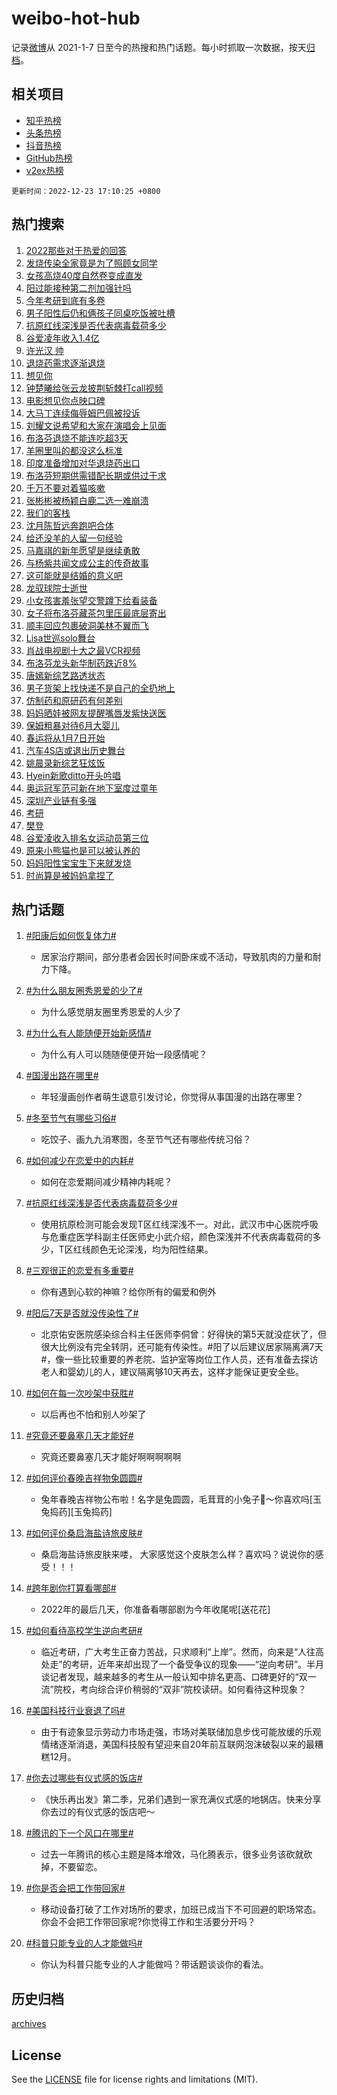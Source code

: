 # weibo-hot-hub

记录[微博](https://www.weibo.com)从 2021-1-7 日至今的热搜和热门话题。每小时抓取一次数据，按天[归档](archives)。

## 相关项目

- [知乎热榜](https://github.com/lonnyzhang423/zhihu-hot-hub)
- [头条热榜](https://github.com/lonnyzhang423/toutiao-hot-hub)
- [抖音热榜](https://github.com/lonnyzhang423/douyin-hot-hub)
- [GitHub热榜](https://github.com/lonnyzhang423/github-hot-hub)
- [v2ex热榜](https://github.com/lonnyzhang423/v2ex-hot-hub)


`更新时间：2022-12-23 17:10:25 +0800`

## 热门搜索

1. [2022那些对于热爱的回答](https://m.weibo.cn/search?containerid=100103type%3D1%26t%3D10%26q%3D%232022%E9%82%A3%E4%BA%9B%E5%AF%B9%E4%BA%8E%E7%83%AD%E7%88%B1%E7%9A%84%E5%9B%9E%E7%AD%94%23&stream_entry_id=51&isnewpage=1&extparam=seat%3D1%26dgr%3D0%26pos%3D0%26c_type%3D51%26filter_type%3Drealtimehot%26cate%3D10103%26display_time%3D1671786624%26pre_seqid%3D1671786624069039915183&luicode=10000011&lfid=106003type%253D25%2526t%253D3%2526disable_hot%253D1%2526filter_type%253Drealtimehot)
1. [发烧传染全家竟是为了照顾女同学](https://m.weibo.cn/search?containerid=100103type%3D1%26t%3D10%26q%3D%23%E5%8F%91%E7%83%A7%E4%BC%A0%E6%9F%93%E5%85%A8%E5%AE%B6%E7%AB%9F%E6%98%AF%E4%B8%BA%E4%BA%86%E7%85%A7%E9%A1%BE%E5%A5%B3%E5%90%8C%E5%AD%A6%23&stream_entry_id=31&isnewpage=1&extparam=seat%3D1%26dgr%3D0%26pos%3D0%26q%3D%2523%25E5%258F%2591%25E7%2583%25A7%25E4%25BC%25A0%25E6%259F%2593%25E5%2585%25A8%25E5%25AE%25B6%25E7%25AB%259F%25E6%2598%25AF%25E4%25B8%25BA%25E4%25BA%2586%25E7%2585%25A7%25E9%25A1%25BE%25E5%25A5%25B3%25E5%2590%258C%25E5%25AD%25A6%2523%26filter_type%3Drealtimehot%26cate%3D5001%26band_rank%3D1%26flag%3D2%26stream_entry_id%3D31%26c_type%3D31%26realpos%3D1%26lcate%3D5001%26display_time%3D1671786624%26pre_seqid%3D1671786624069039915183&luicode=10000011&lfid=106003type%253D25%2526t%253D3%2526disable_hot%253D1%2526filter_type%253Drealtimehot)
1. [女孩高烧40度自然卷变成直发](https://m.weibo.cn/search?containerid=100103type%3D1%26t%3D10%26q%3D%23%E5%A5%B3%E5%AD%A9%E9%AB%98%E7%83%A740%E5%BA%A6%E8%87%AA%E7%84%B6%E5%8D%B7%E5%8F%98%E6%88%90%E7%9B%B4%E5%8F%91%23&stream_entry_id=31&isnewpage=1&extparam=seat%3D1%26dgr%3D0%26pos%3D1%26q%3D%2523%25E5%25A5%25B3%25E5%25AD%25A9%25E9%25AB%2598%25E7%2583%25A740%25E5%25BA%25A6%25E8%2587%25AA%25E7%2584%25B6%25E5%258D%25B7%25E5%258F%2598%25E6%2588%2590%25E7%259B%25B4%25E5%258F%2591%2523%26filter_type%3Drealtimehot%26cate%3D5001%26band_rank%3D2%26flag%3D1%26stream_entry_id%3D31%26c_type%3D31%26realpos%3D2%26lcate%3D5001%26display_time%3D1671786624%26pre_seqid%3D1671786624069039915183&luicode=10000011&lfid=106003type%253D25%2526t%253D3%2526disable_hot%253D1%2526filter_type%253Drealtimehot)
1. [阳过能接种第二剂加强针吗](https://m.weibo.cn/search?containerid=100103type%3D1%26t%3D10%26q%3D%23%E9%98%B3%E8%BF%87%E8%83%BD%E6%8E%A5%E7%A7%8D%E7%AC%AC%E4%BA%8C%E5%89%82%E5%8A%A0%E5%BC%BA%E9%92%88%E5%90%97%23&stream_entry_id=31&isnewpage=1&extparam=seat%3D1%26dgr%3D0%26pos%3D2%26q%3D%2523%25E9%2598%25B3%25E8%25BF%2587%25E8%2583%25BD%25E6%258E%25A5%25E7%25A7%258D%25E7%25AC%25AC%25E4%25BA%258C%25E5%2589%2582%25E5%258A%25A0%25E5%25BC%25BA%25E9%2592%2588%25E5%2590%2597%2523%26filter_type%3Drealtimehot%26cate%3D5001%26band_rank%3D3%26flag%3D0%26stream_entry_id%3D31%26c_type%3D31%26realpos%3D3%26lcate%3D5001%26display_time%3D1671786624%26pre_seqid%3D1671786624069039915183&luicode=10000011&lfid=106003type%253D25%2526t%253D3%2526disable_hot%253D1%2526filter_type%253Drealtimehot)
1. [今年考研到底有多卷](https://m.weibo.cn/search?containerid=100103type%3D1%26t%3D10%26q%3D%23%E4%BB%8A%E5%B9%B4%E8%80%83%E7%A0%94%E5%88%B0%E5%BA%95%E6%9C%89%E5%A4%9A%E5%8D%B7%23&stream_entry_id=31&isnewpage=1&extparam=seat%3D1%26dgr%3D0%26pos%3D3%26q%3D%2523%25E4%25BB%258A%25E5%25B9%25B4%25E8%2580%2583%25E7%25A0%2594%25E5%2588%25B0%25E5%25BA%2595%25E6%259C%2589%25E5%25A4%259A%25E5%258D%25B7%2523%26filter_type%3Drealtimehot%26cate%3D5001%26band_rank%3D4%26flag%3D1%26stream_entry_id%3D31%26c_type%3D31%26realpos%3D4%26lcate%3D5001%26display_time%3D1671786624%26pre_seqid%3D1671786624069039915183&luicode=10000011&lfid=106003type%253D25%2526t%253D3%2526disable_hot%253D1%2526filter_type%253Drealtimehot)
1. [男子阳性后仍和俩孩子同桌吃饭被吐槽](https://m.weibo.cn/search?containerid=100103type%3D1%26t%3D10%26q%3D%23%E7%94%B7%E5%AD%90%E9%98%B3%E6%80%A7%E5%90%8E%E4%BB%8D%E5%92%8C%E4%BF%A9%E5%AD%A9%E5%AD%90%E5%90%8C%E6%A1%8C%E5%90%83%E9%A5%AD%E8%A2%AB%E5%90%90%E6%A7%BD%23&stream_entry_id=31&isnewpage=1&extparam=seat%3D1%26dgr%3D0%26pos%3D4%26q%3D%2523%25E7%2594%25B7%25E5%25AD%2590%25E9%2598%25B3%25E6%2580%25A7%25E5%2590%258E%25E4%25BB%258D%25E5%2592%258C%25E4%25BF%25A9%25E5%25AD%25A9%25E5%25AD%2590%25E5%2590%258C%25E6%25A1%258C%25E5%2590%2583%25E9%25A5%25AD%25E8%25A2%25AB%25E5%2590%2590%25E6%25A7%25BD%2523%26filter_type%3Drealtimehot%26cate%3D5001%26band_rank%3D5%26flag%3D2%26stream_entry_id%3D31%26c_type%3D31%26realpos%3D5%26lcate%3D5001%26display_time%3D1671786624%26pre_seqid%3D1671786624069039915183&luicode=10000011&lfid=106003type%253D25%2526t%253D3%2526disable_hot%253D1%2526filter_type%253Drealtimehot)
1. [抗原红线深浅是否代表病毒载荷多少](https://m.weibo.cn/search?containerid=100103type%3D1%26t%3D10%26q%3D%23%E6%8A%97%E5%8E%9F%E7%BA%A2%E7%BA%BF%E6%B7%B1%E6%B5%85%E6%98%AF%E5%90%A6%E4%BB%A3%E8%A1%A8%E7%97%85%E6%AF%92%E8%BD%BD%E8%8D%B7%E5%A4%9A%E5%B0%91%23&stream_entry_id=31&isnewpage=1&extparam=seat%3D1%26dgr%3D0%26pos%3D5%26q%3D%2523%25E6%258A%2597%25E5%258E%259F%25E7%25BA%25A2%25E7%25BA%25BF%25E6%25B7%25B1%25E6%25B5%2585%25E6%2598%25AF%25E5%2590%25A6%25E4%25BB%25A3%25E8%25A1%25A8%25E7%2597%2585%25E6%25AF%2592%25E8%25BD%25BD%25E8%258D%25B7%25E5%25A4%259A%25E5%25B0%2591%2523%26filter_type%3Drealtimehot%26cate%3D5001%26band_rank%3D6%26flag%3D0%26stream_entry_id%3D31%26c_type%3D31%26realpos%3D6%26lcate%3D5001%26display_time%3D1671786624%26pre_seqid%3D1671786624069039915183&luicode=10000011&lfid=106003type%253D25%2526t%253D3%2526disable_hot%253D1%2526filter_type%253Drealtimehot)
1. [谷爱凌年收入1.4亿](https://m.weibo.cn/search?containerid=100103type%3D1%26t%3D10%26q%3D%23%E8%B0%B7%E7%88%B1%E5%87%8C%E5%B9%B4%E6%94%B6%E5%85%A51.4%E4%BA%BF%23&stream_entry_id=31&isnewpage=1&extparam=seat%3D1%26dgr%3D0%26pos%3D6%26q%3D%2523%25E8%25B0%25B7%25E7%2588%25B1%25E5%2587%258C%25E5%25B9%25B4%25E6%2594%25B6%25E5%2585%25A51.4%25E4%25BA%25BF%2523%26filter_type%3Drealtimehot%26cate%3D5001%26band_rank%3D7%26flag%3D0%26stream_entry_id%3D31%26c_type%3D31%26realpos%3D7%26lcate%3D5001%26display_time%3D1671786624%26pre_seqid%3D1671786624069039915183&luicode=10000011&lfid=106003type%253D25%2526t%253D3%2526disable_hot%253D1%2526filter_type%253Drealtimehot)
1. [许光汉 帅](https://m.weibo.cn/search?containerid=100103type%3D1%26t%3D10%26q%3D%E8%AE%B8%E5%85%89%E6%B1%89+%E5%B8%85&stream_entry_id=31&isnewpage=1&extparam=seat%3D1%26dgr%3D0%26pos%3D7%26q%3D%25E8%25AE%25B8%25E5%2585%2589%25E6%25B1%2589%2520%25E5%25B8%2585%26filter_type%3Drealtimehot%26cate%3D5001%26band_rank%3D8%26flag%3D1%26stream_entry_id%3D31%26c_type%3D31%26realpos%3D8%26lcate%3D5001%26display_time%3D1671786624%26pre_seqid%3D1671786624069039915183&luicode=10000011&lfid=106003type%253D25%2526t%253D3%2526disable_hot%253D1%2526filter_type%253Drealtimehot)
1. [退烧药需求逐渐退烧](https://m.weibo.cn/search?containerid=100103type%3D1%26t%3D10%26q%3D%23%E9%80%80%E7%83%A7%E8%8D%AF%E9%9C%80%E6%B1%82%E9%80%90%E6%B8%90%E9%80%80%E7%83%A7%23&stream_entry_id=31&isnewpage=1&extparam=seat%3D1%26dgr%3D0%26pos%3D8%26q%3D%2523%25E9%2580%2580%25E7%2583%25A7%25E8%258D%25AF%25E9%259C%2580%25E6%25B1%2582%25E9%2580%2590%25E6%25B8%2590%25E9%2580%2580%25E7%2583%25A7%2523%26filter_type%3Drealtimehot%26cate%3D5001%26band_rank%3D9%26flag%3D1%26stream_entry_id%3D31%26c_type%3D31%26realpos%3D9%26lcate%3D5001%26display_time%3D1671786624%26pre_seqid%3D1671786624069039915183&luicode=10000011&lfid=106003type%253D25%2526t%253D3%2526disable_hot%253D1%2526filter_type%253Drealtimehot)
1. [想见你](https://m.weibo.cn/search?containerid=100103type%3D1%26t%3D10%26q%3D%E6%83%B3%E8%A7%81%E4%BD%A0&stream_entry_id=31&isnewpage=1&extparam=seat%3D1%26dgr%3D0%26pos%3D9%26q%3D%25E6%2583%25B3%25E8%25A7%2581%25E4%25BD%25A0%26filter_type%3Drealtimehot%26cate%3D5001%26band_rank%3D10%26flag%3D0%26stream_entry_id%3D31%26c_type%3D31%26realpos%3D10%26lcate%3D5001%26display_time%3D1671786624%26pre_seqid%3D1671786624069039915183&luicode=10000011&lfid=106003type%253D25%2526t%253D3%2526disable_hot%253D1%2526filter_type%253Drealtimehot)
1. [钟楚曦给张云龙披荆斩棘打call视频](https://m.weibo.cn/search?containerid=100103type%3D1%26t%3D10%26q%3D%23%E9%92%9F%E6%A5%9A%E6%9B%A6%E7%BB%99%E5%BC%A0%E4%BA%91%E9%BE%99%E6%8A%AB%E8%8D%86%E6%96%A9%E6%A3%98%E6%89%93call%E8%A7%86%E9%A2%91%23&stream_entry_id=31&isnewpage=1&extparam=seat%3D1%26dgr%3D0%26pos%3D10%26q%3D%2523%25E9%2592%259F%25E6%25A5%259A%25E6%259B%25A6%25E7%25BB%2599%25E5%25BC%25A0%25E4%25BA%2591%25E9%25BE%2599%25E6%258A%25AB%25E8%258D%2586%25E6%2596%25A9%25E6%25A3%2598%25E6%2589%2593call%25E8%25A7%2586%25E9%25A2%2591%2523%26filter_type%3Drealtimehot%26cate%3D5001%26band_rank%3D11%26flag%3D0%26stream_entry_id%3D31%26c_type%3D31%26realpos%3D11%26lcate%3D5001%26display_time%3D1671786624%26pre_seqid%3D1671786624069039915183&luicode=10000011&lfid=106003type%253D25%2526t%253D3%2526disable_hot%253D1%2526filter_type%253Drealtimehot)
1. [电影想见你点映口碑](https://m.weibo.cn/search?containerid=100103type%3D1%26t%3D10%26q%3D%23%E7%94%B5%E5%BD%B1%E6%83%B3%E8%A7%81%E4%BD%A0%E7%82%B9%E6%98%A0%E5%8F%A3%E7%A2%91%23&stream_entry_id=31&isnewpage=1&extparam=seat%3D1%26dgr%3D0%26pos%3D11%26q%3D%2523%25E7%2594%25B5%25E5%25BD%25B1%25E6%2583%25B3%25E8%25A7%2581%25E4%25BD%25A0%25E7%2582%25B9%25E6%2598%25A0%25E5%258F%25A3%25E7%25A2%2591%2523%26filter_type%3Drealtimehot%26cate%3D5001%26band_rank%3D12%26flag%3D1%26stream_entry_id%3D31%26c_type%3D31%26realpos%3D12%26lcate%3D5001%26display_time%3D1671786624%26pre_seqid%3D1671786624069039915183&luicode=10000011&lfid=106003type%253D25%2526t%253D3%2526disable_hot%253D1%2526filter_type%253Drealtimehot)
1. [大马丁连续侮辱姆巴佩被投诉](https://m.weibo.cn/search?containerid=100103type%3D1%26t%3D10%26q%3D%23%E5%A4%A7%E9%A9%AC%E4%B8%81%E8%BF%9E%E7%BB%AD%E4%BE%AE%E8%BE%B1%E5%A7%86%E5%B7%B4%E4%BD%A9%E8%A2%AB%E6%8A%95%E8%AF%89%23&stream_entry_id=31&isnewpage=1&extparam=seat%3D1%26dgr%3D0%26pos%3D12%26q%3D%2523%25E5%25A4%25A7%25E9%25A9%25AC%25E4%25B8%2581%25E8%25BF%259E%25E7%25BB%25AD%25E4%25BE%25AE%25E8%25BE%25B1%25E5%25A7%2586%25E5%25B7%25B4%25E4%25BD%25A9%25E8%25A2%25AB%25E6%258A%2595%25E8%25AF%2589%2523%26filter_type%3Drealtimehot%26cate%3D5001%26band_rank%3D13%26flag%3D0%26stream_entry_id%3D31%26c_type%3D31%26realpos%3D13%26lcate%3D5001%26display_time%3D1671786624%26pre_seqid%3D1671786624069039915183&luicode=10000011&lfid=106003type%253D25%2526t%253D3%2526disable_hot%253D1%2526filter_type%253Drealtimehot)
1. [刘耀文说希望和大家在演唱会上见面](https://m.weibo.cn/search?containerid=100103type%3D1%26t%3D10%26q%3D%23%E5%88%98%E8%80%80%E6%96%87%E8%AF%B4%E5%B8%8C%E6%9C%9B%E5%92%8C%E5%A4%A7%E5%AE%B6%E5%9C%A8%E6%BC%94%E5%94%B1%E4%BC%9A%E4%B8%8A%E8%A7%81%E9%9D%A2%23&stream_entry_id=31&isnewpage=1&extparam=seat%3D1%26dgr%3D0%26pos%3D13%26q%3D%2523%25E5%2588%2598%25E8%2580%2580%25E6%2596%2587%25E8%25AF%25B4%25E5%25B8%258C%25E6%259C%259B%25E5%2592%258C%25E5%25A4%25A7%25E5%25AE%25B6%25E5%259C%25A8%25E6%25BC%2594%25E5%2594%25B1%25E4%25BC%259A%25E4%25B8%258A%25E8%25A7%2581%25E9%259D%25A2%2523%26filter_type%3Drealtimehot%26cate%3D5001%26band_rank%3D14%26flag%3D1%26stream_entry_id%3D31%26c_type%3D31%26realpos%3D14%26lcate%3D5001%26display_time%3D1671786624%26pre_seqid%3D1671786624069039915183&luicode=10000011&lfid=106003type%253D25%2526t%253D3%2526disable_hot%253D1%2526filter_type%253Drealtimehot)
1. [布洛芬退烧不能连吃超3天](https://m.weibo.cn/search?containerid=100103type%3D1%26t%3D10%26q%3D%23%E5%B8%83%E6%B4%9B%E8%8A%AC%E9%80%80%E7%83%A7%E4%B8%8D%E8%83%BD%E8%BF%9E%E5%90%83%E8%B6%853%E5%A4%A9%23&stream_entry_id=31&isnewpage=1&extparam=seat%3D1%26dgr%3D0%26pos%3D14%26q%3D%2523%25E5%25B8%2583%25E6%25B4%259B%25E8%258A%25AC%25E9%2580%2580%25E7%2583%25A7%25E4%25B8%258D%25E8%2583%25BD%25E8%25BF%259E%25E5%2590%2583%25E8%25B6%25853%25E5%25A4%25A9%2523%26filter_type%3Drealtimehot%26cate%3D5001%26band_rank%3D15%26flag%3D0%26stream_entry_id%3D31%26c_type%3D31%26realpos%3D15%26lcate%3D5001%26display_time%3D1671786624%26pre_seqid%3D1671786624069039915183&luicode=10000011&lfid=106003type%253D25%2526t%253D3%2526disable_hot%253D1%2526filter_type%253Drealtimehot)
1. [羊圈里叫的都没这么标准](https://m.weibo.cn/search?containerid=100103type%3D1%26t%3D10%26q%3D%23%E7%BE%8A%E5%9C%88%E9%87%8C%E5%8F%AB%E7%9A%84%E9%83%BD%E6%B2%A1%E8%BF%99%E4%B9%88%E6%A0%87%E5%87%86%23&stream_entry_id=31&isnewpage=1&extparam=seat%3D1%26dgr%3D0%26pos%3D15%26q%3D%2523%25E7%25BE%258A%25E5%259C%2588%25E9%2587%258C%25E5%258F%25AB%25E7%259A%2584%25E9%2583%25BD%25E6%25B2%25A1%25E8%25BF%2599%25E4%25B9%2588%25E6%25A0%2587%25E5%2587%2586%2523%26filter_type%3Drealtimehot%26cate%3D5001%26band_rank%3D16%26flag%3D1%26stream_entry_id%3D31%26c_type%3D31%26realpos%3D16%26lcate%3D5001%26display_time%3D1671786624%26pre_seqid%3D1671786624069039915183&luicode=10000011&lfid=106003type%253D25%2526t%253D3%2526disable_hot%253D1%2526filter_type%253Drealtimehot)
1. [印度准备增加对华退烧药出口](https://m.weibo.cn/search?containerid=100103type%3D1%26t%3D10%26q%3D%23%E5%8D%B0%E5%BA%A6%E5%87%86%E5%A4%87%E5%A2%9E%E5%8A%A0%E5%AF%B9%E5%8D%8E%E9%80%80%E7%83%A7%E8%8D%AF%E5%87%BA%E5%8F%A3%23&stream_entry_id=31&isnewpage=1&extparam=seat%3D1%26dgr%3D0%26pos%3D16%26q%3D%2523%25E5%258D%25B0%25E5%25BA%25A6%25E5%2587%2586%25E5%25A4%2587%25E5%25A2%259E%25E5%258A%25A0%25E5%25AF%25B9%25E5%258D%258E%25E9%2580%2580%25E7%2583%25A7%25E8%258D%25AF%25E5%2587%25BA%25E5%258F%25A3%2523%26filter_type%3Drealtimehot%26cate%3D5001%26band_rank%3D17%26flag%3D0%26stream_entry_id%3D31%26c_type%3D31%26realpos%3D17%26lcate%3D5001%26display_time%3D1671786624%26pre_seqid%3D1671786624069039915183&luicode=10000011&lfid=106003type%253D25%2526t%253D3%2526disable_hot%253D1%2526filter_type%253Drealtimehot)
1. [布洛芬短期供需错配长期或供过于求](https://m.weibo.cn/search?containerid=100103type%3D1%26t%3D10%26q%3D%23%E5%B8%83%E6%B4%9B%E8%8A%AC%E7%9F%AD%E6%9C%9F%E4%BE%9B%E9%9C%80%E9%94%99%E9%85%8D%E9%95%BF%E6%9C%9F%E6%88%96%E4%BE%9B%E8%BF%87%E4%BA%8E%E6%B1%82%23&stream_entry_id=31&isnewpage=1&extparam=seat%3D1%26dgr%3D0%26pos%3D17%26q%3D%2523%25E5%25B8%2583%25E6%25B4%259B%25E8%258A%25AC%25E7%259F%25AD%25E6%259C%259F%25E4%25BE%259B%25E9%259C%2580%25E9%2594%2599%25E9%2585%258D%25E9%2595%25BF%25E6%259C%259F%25E6%2588%2596%25E4%25BE%259B%25E8%25BF%2587%25E4%25BA%258E%25E6%25B1%2582%2523%26filter_type%3Drealtimehot%26cate%3D5001%26band_rank%3D18%26flag%3D0%26stream_entry_id%3D31%26c_type%3D31%26realpos%3D18%26lcate%3D5001%26display_time%3D1671786624%26pre_seqid%3D1671786624069039915183&luicode=10000011&lfid=106003type%253D25%2526t%253D3%2526disable_hot%253D1%2526filter_type%253Drealtimehot)
1. [千万不要对着猫咳嗽](https://m.weibo.cn/search?containerid=100103type%3D1%26t%3D10%26q%3D%23%E5%8D%83%E4%B8%87%E4%B8%8D%E8%A6%81%E5%AF%B9%E7%9D%80%E7%8C%AB%E5%92%B3%E5%97%BD%23&stream_entry_id=31&isnewpage=1&extparam=seat%3D1%26dgr%3D0%26pos%3D18%26q%3D%2523%25E5%258D%2583%25E4%25B8%2587%25E4%25B8%258D%25E8%25A6%2581%25E5%25AF%25B9%25E7%259D%2580%25E7%258C%25AB%25E5%2592%25B3%25E5%2597%25BD%2523%26filter_type%3Drealtimehot%26cate%3D5001%26band_rank%3D19%26flag%3D1%26stream_entry_id%3D31%26c_type%3D31%26realpos%3D19%26lcate%3D5001%26display_time%3D1671786624%26pre_seqid%3D1671786624069039915183&luicode=10000011&lfid=106003type%253D25%2526t%253D3%2526disable_hot%253D1%2526filter_type%253Drealtimehot)
1. [张彬彬被杨颖白鹿二选一难崩溃](https://m.weibo.cn/search?containerid=100103type%3D1%26t%3D10%26q%3D%23%E5%BC%A0%E5%BD%AC%E5%BD%AC%E8%A2%AB%E6%9D%A8%E9%A2%96%E7%99%BD%E9%B9%BF%E4%BA%8C%E9%80%89%E4%B8%80%E9%9A%BE%E5%B4%A9%E6%BA%83%23&stream_entry_id=31&isnewpage=1&extparam=seat%3D1%26dgr%3D0%26pos%3D19%26q%3D%2523%25E5%25BC%25A0%25E5%25BD%25AC%25E5%25BD%25AC%25E8%25A2%25AB%25E6%259D%25A8%25E9%25A2%2596%25E7%2599%25BD%25E9%25B9%25BF%25E4%25BA%258C%25E9%2580%2589%25E4%25B8%2580%25E9%259A%25BE%25E5%25B4%25A9%25E6%25BA%2583%2523%26filter_type%3Drealtimehot%26cate%3D5001%26band_rank%3D20%26flag%3D1%26stream_entry_id%3D31%26c_type%3D31%26realpos%3D20%26lcate%3D5001%26display_time%3D1671786624%26pre_seqid%3D1671786624069039915183&luicode=10000011&lfid=106003type%253D25%2526t%253D3%2526disable_hot%253D1%2526filter_type%253Drealtimehot)
1. [我们的客栈](https://m.weibo.cn/search?containerid=100103type%3D1%26t%3D10%26q%3D%23%E6%88%91%E4%BB%AC%E7%9A%84%E5%AE%A2%E6%A0%88%23&stream_entry_id=31&isnewpage=1&extparam=seat%3D1%26dgr%3D0%26pos%3D20%26q%3D%2523%25E6%2588%2591%25E4%25BB%25AC%25E7%259A%2584%25E5%25AE%25A2%25E6%25A0%2588%2523%26filter_type%3Drealtimehot%26cate%3D5001%26band_rank%3D21%26flag%3D0%26stream_entry_id%3D31%26c_type%3D31%26realpos%3D21%26lcate%3D5001%26display_time%3D1671786624%26pre_seqid%3D1671786624069039915183&luicode=10000011&lfid=106003type%253D25%2526t%253D3%2526disable_hot%253D1%2526filter_type%253Drealtimehot)
1. [沈月陈哲远奔跑吧合体](https://m.weibo.cn/search?containerid=100103type%3D1%26t%3D10%26q%3D%23%E6%B2%88%E6%9C%88%E9%99%88%E5%93%B2%E8%BF%9C%E5%A5%94%E8%B7%91%E5%90%A7%E5%90%88%E4%BD%93%23&stream_entry_id=31&isnewpage=1&extparam=seat%3D1%26dgr%3D0%26pos%3D21%26q%3D%2523%25E6%25B2%2588%25E6%259C%2588%25E9%2599%2588%25E5%2593%25B2%25E8%25BF%259C%25E5%25A5%2594%25E8%25B7%2591%25E5%2590%25A7%25E5%2590%2588%25E4%25BD%2593%2523%26filter_type%3Drealtimehot%26cate%3D5001%26band_rank%3D22%26flag%3D0%26stream_entry_id%3D31%26c_type%3D31%26realpos%3D22%26lcate%3D5001%26display_time%3D1671786624%26pre_seqid%3D1671786624069039915183&luicode=10000011&lfid=106003type%253D25%2526t%253D3%2526disable_hot%253D1%2526filter_type%253Drealtimehot)
1. [给还没羊的人留一句经验](https://m.weibo.cn/search?containerid=100103type%3D1%26t%3D10%26q%3D%23%E7%BB%99%E8%BF%98%E6%B2%A1%E7%BE%8A%E7%9A%84%E4%BA%BA%E7%95%99%E4%B8%80%E5%8F%A5%E7%BB%8F%E9%AA%8C%23&stream_entry_id=31&isnewpage=1&extparam=seat%3D1%26dgr%3D0%26pos%3D22%26q%3D%2523%25E7%25BB%2599%25E8%25BF%2598%25E6%25B2%25A1%25E7%25BE%258A%25E7%259A%2584%25E4%25BA%25BA%25E7%2595%2599%25E4%25B8%2580%25E5%258F%25A5%25E7%25BB%258F%25E9%25AA%258C%2523%26filter_type%3Drealtimehot%26cate%3D5001%26band_rank%3D23%26flag%3D2%26stream_entry_id%3D31%26c_type%3D31%26realpos%3D23%26lcate%3D5001%26display_time%3D1671786624%26pre_seqid%3D1671786624069039915183&luicode=10000011&lfid=106003type%253D25%2526t%253D3%2526disable_hot%253D1%2526filter_type%253Drealtimehot)
1. [马嘉祺的新年愿望是继续勇敢](https://m.weibo.cn/search?containerid=100103type%3D1%26t%3D10%26q%3D%23%E9%A9%AC%E5%98%89%E7%A5%BA%E7%9A%84%E6%96%B0%E5%B9%B4%E6%84%BF%E6%9C%9B%E6%98%AF%E7%BB%A7%E7%BB%AD%E5%8B%87%E6%95%A2%23&stream_entry_id=31&isnewpage=1&extparam=seat%3D1%26dgr%3D0%26pos%3D23%26q%3D%2523%25E9%25A9%25AC%25E5%2598%2589%25E7%25A5%25BA%25E7%259A%2584%25E6%2596%25B0%25E5%25B9%25B4%25E6%2584%25BF%25E6%259C%259B%25E6%2598%25AF%25E7%25BB%25A7%25E7%25BB%25AD%25E5%258B%2587%25E6%2595%25A2%2523%26filter_type%3Drealtimehot%26cate%3D5001%26band_rank%3D24%26flag%3D1%26stream_entry_id%3D31%26c_type%3D31%26realpos%3D24%26lcate%3D5001%26display_time%3D1671786624%26pre_seqid%3D1671786624069039915183&luicode=10000011&lfid=106003type%253D25%2526t%253D3%2526disable_hot%253D1%2526filter_type%253Drealtimehot)
1. [与杨紫共闻文成公主的传奇故事](https://m.weibo.cn/search?containerid=100103type%3D1%26t%3D10%26q%3D%23%E4%B8%8E%E6%9D%A8%E7%B4%AB%E5%85%B1%E9%97%BB%E6%96%87%E6%88%90%E5%85%AC%E4%B8%BB%E7%9A%84%E4%BC%A0%E5%A5%87%E6%95%85%E4%BA%8B%23&stream_entry_id=31&isnewpage=1&extparam=seat%3D1%26dgr%3D0%26pos%3D24%26q%3D%2523%25E4%25B8%258E%25E6%259D%25A8%25E7%25B4%25AB%25E5%2585%25B1%25E9%2597%25BB%25E6%2596%2587%25E6%2588%2590%25E5%2585%25AC%25E4%25B8%25BB%25E7%259A%2584%25E4%25BC%25A0%25E5%25A5%2587%25E6%2595%2585%25E4%25BA%258B%2523%26filter_type%3Drealtimehot%26cate%3D5001%26band_rank%3D25%26flag%3D0%26stream_entry_id%3D31%26c_type%3D31%26realpos%3D25%26lcate%3D5001%26display_time%3D1671786624%26pre_seqid%3D1671786624069039915183&luicode=10000011&lfid=106003type%253D25%2526t%253D3%2526disable_hot%253D1%2526filter_type%253Drealtimehot)
1. [这可能就是结婚的意义吧](https://m.weibo.cn/search?containerid=100103type%3D1%26t%3D10%26q%3D%23%E8%BF%99%E5%8F%AF%E8%83%BD%E5%B0%B1%E6%98%AF%E7%BB%93%E5%A9%9A%E7%9A%84%E6%84%8F%E4%B9%89%E5%90%A7%23&stream_entry_id=31&isnewpage=1&extparam=seat%3D1%26dgr%3D0%26pos%3D25%26q%3D%2523%25E8%25BF%2599%25E5%258F%25AF%25E8%2583%25BD%25E5%25B0%25B1%25E6%2598%25AF%25E7%25BB%2593%25E5%25A9%259A%25E7%259A%2584%25E6%2584%258F%25E4%25B9%2589%25E5%2590%25A7%2523%26filter_type%3Drealtimehot%26cate%3D5001%26band_rank%3D26%26flag%3D0%26stream_entry_id%3D31%26c_type%3D31%26realpos%3D26%26lcate%3D5001%26display_time%3D1671786624%26pre_seqid%3D1671786624069039915183&luicode=10000011&lfid=106003type%253D25%2526t%253D3%2526disable_hot%253D1%2526filter_type%253Drealtimehot)
1. [龙驭球院士逝世](https://m.weibo.cn/search?containerid=100103type%3D1%26t%3D10%26q%3D%23%E9%BE%99%E9%A9%AD%E7%90%83%E9%99%A2%E5%A3%AB%E9%80%9D%E4%B8%96%23&stream_entry_id=31&isnewpage=1&extparam=seat%3D1%26dgr%3D0%26pos%3D26%26q%3D%2523%25E9%25BE%2599%25E9%25A9%25AD%25E7%2590%2583%25E9%2599%25A2%25E5%25A3%25AB%25E9%2580%259D%25E4%25B8%2596%2523%26filter_type%3Drealtimehot%26cate%3D5001%26band_rank%3D27%26flag%3D0%26stream_entry_id%3D31%26c_type%3D31%26realpos%3D27%26lcate%3D5001%26display_time%3D1671786624%26pre_seqid%3D1671786624069039915183&luicode=10000011&lfid=106003type%253D25%2526t%253D3%2526disable_hot%253D1%2526filter_type%253Drealtimehot)
1. [小女孩害羞张望交警蹲下给看装备](https://m.weibo.cn/search?containerid=100103type%3D1%26t%3D10%26q%3D%23%E5%B0%8F%E5%A5%B3%E5%AD%A9%E5%AE%B3%E7%BE%9E%E5%BC%A0%E6%9C%9B%E4%BA%A4%E8%AD%A6%E8%B9%B2%E4%B8%8B%E7%BB%99%E7%9C%8B%E8%A3%85%E5%A4%87%23&stream_entry_id=31&isnewpage=1&extparam=seat%3D1%26dgr%3D0%26pos%3D27%26q%3D%2523%25E5%25B0%258F%25E5%25A5%25B3%25E5%25AD%25A9%25E5%25AE%25B3%25E7%25BE%259E%25E5%25BC%25A0%25E6%259C%259B%25E4%25BA%25A4%25E8%25AD%25A6%25E8%25B9%25B2%25E4%25B8%258B%25E7%25BB%2599%25E7%259C%258B%25E8%25A3%2585%25E5%25A4%2587%2523%26filter_type%3Drealtimehot%26cate%3D5001%26band_rank%3D28%26flag%3D1%26stream_entry_id%3D31%26c_type%3D31%26realpos%3D28%26lcate%3D5001%26display_time%3D1671786624%26pre_seqid%3D1671786624069039915183&luicode=10000011&lfid=106003type%253D25%2526t%253D3%2526disable_hot%253D1%2526filter_type%253Drealtimehot)
1. [女子将布洛芬藏茶包里压最底层寄出](https://m.weibo.cn/search?containerid=100103type%3D1%26t%3D10%26q%3D%23%E5%A5%B3%E5%AD%90%E5%B0%86%E5%B8%83%E6%B4%9B%E8%8A%AC%E8%97%8F%E8%8C%B6%E5%8C%85%E9%87%8C%E5%8E%8B%E6%9C%80%E5%BA%95%E5%B1%82%E5%AF%84%E5%87%BA%23&stream_entry_id=31&isnewpage=1&extparam=seat%3D1%26dgr%3D0%26pos%3D28%26q%3D%2523%25E5%25A5%25B3%25E5%25AD%2590%25E5%25B0%2586%25E5%25B8%2583%25E6%25B4%259B%25E8%258A%25AC%25E8%2597%258F%25E8%258C%25B6%25E5%258C%2585%25E9%2587%258C%25E5%258E%258B%25E6%259C%2580%25E5%25BA%2595%25E5%25B1%2582%25E5%25AF%2584%25E5%2587%25BA%2523%26filter_type%3Drealtimehot%26cate%3D5001%26band_rank%3D29%26flag%3D0%26stream_entry_id%3D31%26c_type%3D31%26realpos%3D29%26lcate%3D5001%26display_time%3D1671786624%26pre_seqid%3D1671786624069039915183&luicode=10000011&lfid=106003type%253D25%2526t%253D3%2526disable_hot%253D1%2526filter_type%253Drealtimehot)
1. [顺丰回应包裹破洞美林不翼而飞](https://m.weibo.cn/search?containerid=100103type%3D1%26t%3D10%26q%3D%23%E9%A1%BA%E4%B8%B0%E5%9B%9E%E5%BA%94%E5%8C%85%E8%A3%B9%E7%A0%B4%E6%B4%9E%E7%BE%8E%E6%9E%97%E4%B8%8D%E7%BF%BC%E8%80%8C%E9%A3%9E%23&stream_entry_id=31&isnewpage=1&extparam=seat%3D1%26dgr%3D0%26pos%3D29%26q%3D%2523%25E9%25A1%25BA%25E4%25B8%25B0%25E5%259B%259E%25E5%25BA%2594%25E5%258C%2585%25E8%25A3%25B9%25E7%25A0%25B4%25E6%25B4%259E%25E7%25BE%258E%25E6%259E%2597%25E4%25B8%258D%25E7%25BF%25BC%25E8%2580%258C%25E9%25A3%259E%2523%26filter_type%3Drealtimehot%26cate%3D5001%26band_rank%3D30%26flag%3D1%26stream_entry_id%3D31%26c_type%3D31%26realpos%3D30%26lcate%3D5001%26display_time%3D1671786624%26pre_seqid%3D1671786624069039915183&luicode=10000011&lfid=106003type%253D25%2526t%253D3%2526disable_hot%253D1%2526filter_type%253Drealtimehot)
1. [Lisa世巡solo舞台](https://m.weibo.cn/search?containerid=100103type%3D1%26t%3D10%26q%3D%23Lisa%E4%B8%96%E5%B7%A1solo%E8%88%9E%E5%8F%B0%23&stream_entry_id=31&isnewpage=1&extparam=seat%3D1%26dgr%3D0%26pos%3D30%26q%3D%2523Lisa%25E4%25B8%2596%25E5%25B7%25A1solo%25E8%2588%259E%25E5%258F%25B0%2523%26filter_type%3Drealtimehot%26cate%3D5001%26band_rank%3D31%26flag%3D0%26stream_entry_id%3D31%26c_type%3D31%26realpos%3D31%26lcate%3D5001%26display_time%3D1671786624%26pre_seqid%3D1671786624069039915183&luicode=10000011&lfid=106003type%253D25%2526t%253D3%2526disable_hot%253D1%2526filter_type%253Drealtimehot)
1. [肖战电视剧十大之最VCR视频](https://m.weibo.cn/search?containerid=100103type%3D1%26t%3D10%26q%3D%23%E8%82%96%E6%88%98%E7%94%B5%E8%A7%86%E5%89%A7%E5%8D%81%E5%A4%A7%E4%B9%8B%E6%9C%80VCR%E8%A7%86%E9%A2%91%23&stream_entry_id=31&isnewpage=1&extparam=seat%3D1%26dgr%3D0%26pos%3D31%26q%3D%2523%25E8%2582%2596%25E6%2588%2598%25E7%2594%25B5%25E8%25A7%2586%25E5%2589%25A7%25E5%258D%2581%25E5%25A4%25A7%25E4%25B9%258B%25E6%259C%2580VCR%25E8%25A7%2586%25E9%25A2%2591%2523%26filter_type%3Drealtimehot%26cate%3D5001%26band_rank%3D32%26flag%3D0%26stream_entry_id%3D31%26c_type%3D31%26realpos%3D32%26lcate%3D5001%26display_time%3D1671786624%26pre_seqid%3D1671786624069039915183&luicode=10000011&lfid=106003type%253D25%2526t%253D3%2526disable_hot%253D1%2526filter_type%253Drealtimehot)
1. [布洛芬龙头新华制药跌近8%](https://m.weibo.cn/search?containerid=100103type%3D1%26t%3D10%26q%3D%23%E5%B8%83%E6%B4%9B%E8%8A%AC%E9%BE%99%E5%A4%B4%E6%96%B0%E5%8D%8E%E5%88%B6%E8%8D%AF%E8%B7%8C%E8%BF%918%25%23&stream_entry_id=31&isnewpage=1&extparam=seat%3D1%26dgr%3D0%26pos%3D32%26q%3D%2523%25E5%25B8%2583%25E6%25B4%259B%25E8%258A%25AC%25E9%25BE%2599%25E5%25A4%25B4%25E6%2596%25B0%25E5%258D%258E%25E5%2588%25B6%25E8%258D%25AF%25E8%25B7%258C%25E8%25BF%25918%2525%2523%26filter_type%3Drealtimehot%26cate%3D5001%26band_rank%3D33%26flag%3D1%26stream_entry_id%3D31%26c_type%3D31%26realpos%3D33%26lcate%3D5001%26display_time%3D1671786624%26pre_seqid%3D1671786624069039915183&luicode=10000011&lfid=106003type%253D25%2526t%253D3%2526disable_hot%253D1%2526filter_type%253Drealtimehot)
1. [唐嫣新综艺路透状态](https://m.weibo.cn/search?containerid=100103type%3D1%26t%3D10%26q%3D%23%E5%94%90%E5%AB%A3%E6%96%B0%E7%BB%BC%E8%89%BA%E8%B7%AF%E9%80%8F%E7%8A%B6%E6%80%81%23&stream_entry_id=31&isnewpage=1&extparam=seat%3D1%26dgr%3D0%26pos%3D33%26q%3D%2523%25E5%2594%2590%25E5%25AB%25A3%25E6%2596%25B0%25E7%25BB%25BC%25E8%2589%25BA%25E8%25B7%25AF%25E9%2580%258F%25E7%258A%25B6%25E6%2580%2581%2523%26filter_type%3Drealtimehot%26cate%3D5001%26band_rank%3D34%26flag%3D0%26stream_entry_id%3D31%26c_type%3D31%26realpos%3D34%26lcate%3D5001%26display_time%3D1671786624%26pre_seqid%3D1671786624069039915183&luicode=10000011&lfid=106003type%253D25%2526t%253D3%2526disable_hot%253D1%2526filter_type%253Drealtimehot)
1. [男子货架上找快递不是自己的全扔地上](https://m.weibo.cn/search?containerid=100103type%3D1%26t%3D10%26q%3D%23%E7%94%B7%E5%AD%90%E8%B4%A7%E6%9E%B6%E4%B8%8A%E6%89%BE%E5%BF%AB%E9%80%92%E4%B8%8D%E6%98%AF%E8%87%AA%E5%B7%B1%E7%9A%84%E5%85%A8%E6%89%94%E5%9C%B0%E4%B8%8A%23&stream_entry_id=31&isnewpage=1&extparam=seat%3D1%26dgr%3D0%26pos%3D34%26q%3D%2523%25E7%2594%25B7%25E5%25AD%2590%25E8%25B4%25A7%25E6%259E%25B6%25E4%25B8%258A%25E6%2589%25BE%25E5%25BF%25AB%25E9%2580%2592%25E4%25B8%258D%25E6%2598%25AF%25E8%2587%25AA%25E5%25B7%25B1%25E7%259A%2584%25E5%2585%25A8%25E6%2589%2594%25E5%259C%25B0%25E4%25B8%258A%2523%26filter_type%3Drealtimehot%26cate%3D5001%26band_rank%3D35%26flag%3D0%26stream_entry_id%3D31%26c_type%3D31%26realpos%3D35%26lcate%3D5001%26display_time%3D1671786624%26pre_seqid%3D1671786624069039915183&luicode=10000011&lfid=106003type%253D25%2526t%253D3%2526disable_hot%253D1%2526filter_type%253Drealtimehot)
1. [仿制药和原研药有何差别](https://m.weibo.cn/search?containerid=100103type%3D1%26t%3D10%26q%3D%23%E4%BB%BF%E5%88%B6%E8%8D%AF%E5%92%8C%E5%8E%9F%E7%A0%94%E8%8D%AF%E6%9C%89%E4%BD%95%E5%B7%AE%E5%88%AB%23&stream_entry_id=31&isnewpage=1&extparam=seat%3D1%26dgr%3D0%26pos%3D35%26q%3D%2523%25E4%25BB%25BF%25E5%2588%25B6%25E8%258D%25AF%25E5%2592%258C%25E5%258E%259F%25E7%25A0%2594%25E8%258D%25AF%25E6%259C%2589%25E4%25BD%2595%25E5%25B7%25AE%25E5%2588%25AB%2523%26filter_type%3Drealtimehot%26cate%3D5001%26band_rank%3D36%26flag%3D1%26stream_entry_id%3D31%26c_type%3D31%26realpos%3D36%26lcate%3D5001%26display_time%3D1671786624%26pre_seqid%3D1671786624069039915183&luicode=10000011&lfid=106003type%253D25%2526t%253D3%2526disable_hot%253D1%2526filter_type%253Drealtimehot)
1. [妈妈晒娃被网友提醒嘴唇发紫快送医](https://m.weibo.cn/search?containerid=100103type%3D1%26t%3D10%26q%3D%23%E5%A6%88%E5%A6%88%E6%99%92%E5%A8%83%E8%A2%AB%E7%BD%91%E5%8F%8B%E6%8F%90%E9%86%92%E5%98%B4%E5%94%87%E5%8F%91%E7%B4%AB%E5%BF%AB%E9%80%81%E5%8C%BB%23&stream_entry_id=31&isnewpage=1&extparam=seat%3D1%26dgr%3D0%26pos%3D36%26q%3D%2523%25E5%25A6%2588%25E5%25A6%2588%25E6%2599%2592%25E5%25A8%2583%25E8%25A2%25AB%25E7%25BD%2591%25E5%258F%258B%25E6%258F%2590%25E9%2586%2592%25E5%2598%25B4%25E5%2594%2587%25E5%258F%2591%25E7%25B4%25AB%25E5%25BF%25AB%25E9%2580%2581%25E5%258C%25BB%2523%26filter_type%3Drealtimehot%26cate%3D5001%26band_rank%3D37%26flag%3D0%26stream_entry_id%3D31%26c_type%3D31%26realpos%3D37%26lcate%3D5001%26display_time%3D1671786624%26pre_seqid%3D1671786624069039915183&luicode=10000011&lfid=106003type%253D25%2526t%253D3%2526disable_hot%253D1%2526filter_type%253Drealtimehot)
1. [保姆粗暴对待6月大婴儿](https://m.weibo.cn/search?containerid=100103type%3D1%26t%3D10%26q%3D%23%E4%BF%9D%E5%A7%86%E7%B2%97%E6%9A%B4%E5%AF%B9%E5%BE%856%E6%9C%88%E5%A4%A7%E5%A9%B4%E5%84%BF%23&stream_entry_id=31&isnewpage=1&extparam=seat%3D1%26dgr%3D0%26pos%3D37%26q%3D%2523%25E4%25BF%259D%25E5%25A7%2586%25E7%25B2%2597%25E6%259A%25B4%25E5%25AF%25B9%25E5%25BE%25856%25E6%259C%2588%25E5%25A4%25A7%25E5%25A9%25B4%25E5%2584%25BF%2523%26filter_type%3Drealtimehot%26cate%3D5001%26band_rank%3D38%26flag%3D0%26stream_entry_id%3D31%26c_type%3D31%26realpos%3D38%26lcate%3D5001%26display_time%3D1671786624%26pre_seqid%3D1671786624069039915183&luicode=10000011&lfid=106003type%253D25%2526t%253D3%2526disable_hot%253D1%2526filter_type%253Drealtimehot)
1. [春运将从1月7日开始](https://m.weibo.cn/search?containerid=100103type%3D1%26t%3D10%26q%3D%23%E6%98%A5%E8%BF%90%E5%B0%86%E4%BB%8E1%E6%9C%887%E6%97%A5%E5%BC%80%E5%A7%8B%23&stream_entry_id=31&isnewpage=1&extparam=seat%3D1%26dgr%3D0%26pos%3D38%26q%3D%2523%25E6%2598%25A5%25E8%25BF%2590%25E5%25B0%2586%25E4%25BB%258E1%25E6%259C%25887%25E6%2597%25A5%25E5%25BC%2580%25E5%25A7%258B%2523%26filter_type%3Drealtimehot%26cate%3D5001%26band_rank%3D39%26flag%3D1%26stream_entry_id%3D31%26c_type%3D31%26realpos%3D39%26lcate%3D5001%26display_time%3D1671786624%26pre_seqid%3D1671786624069039915183&luicode=10000011&lfid=106003type%253D25%2526t%253D3%2526disable_hot%253D1%2526filter_type%253Drealtimehot)
1. [汽车4S店或退出历史舞台](https://m.weibo.cn/search?containerid=100103type%3D1%26t%3D10%26q%3D%23%E6%B1%BD%E8%BD%A64S%E5%BA%97%E6%88%96%E9%80%80%E5%87%BA%E5%8E%86%E5%8F%B2%E8%88%9E%E5%8F%B0%23&stream_entry_id=31&isnewpage=1&extparam=seat%3D1%26dgr%3D0%26pos%3D39%26q%3D%2523%25E6%25B1%25BD%25E8%25BD%25A64S%25E5%25BA%2597%25E6%2588%2596%25E9%2580%2580%25E5%2587%25BA%25E5%258E%2586%25E5%258F%25B2%25E8%2588%259E%25E5%258F%25B0%2523%26filter_type%3Drealtimehot%26cate%3D5001%26band_rank%3D40%26flag%3D0%26stream_entry_id%3D31%26c_type%3D31%26realpos%3D40%26lcate%3D5001%26display_time%3D1671786624%26pre_seqid%3D1671786624069039915183&luicode=10000011&lfid=106003type%253D25%2526t%253D3%2526disable_hot%253D1%2526filter_type%253Drealtimehot)
1. [姚晨录新综艺狂炫饭](https://m.weibo.cn/search?containerid=100103type%3D1%26t%3D10%26q%3D%23%E5%A7%9A%E6%99%A8%E5%BD%95%E6%96%B0%E7%BB%BC%E8%89%BA%E7%8B%82%E7%82%AB%E9%A5%AD%23&stream_entry_id=31&isnewpage=1&extparam=seat%3D1%26dgr%3D0%26pos%3D40%26q%3D%2523%25E5%25A7%259A%25E6%2599%25A8%25E5%25BD%2595%25E6%2596%25B0%25E7%25BB%25BC%25E8%2589%25BA%25E7%258B%2582%25E7%2582%25AB%25E9%25A5%25AD%2523%26filter_type%3Drealtimehot%26cate%3D5001%26band_rank%3D41%26flag%3D1%26stream_entry_id%3D31%26c_type%3D31%26realpos%3D41%26lcate%3D5001%26display_time%3D1671786624%26pre_seqid%3D1671786624069039915183&luicode=10000011&lfid=106003type%253D25%2526t%253D3%2526disable_hot%253D1%2526filter_type%253Drealtimehot)
1. [Hyein新歌ditto开头吟唱](https://m.weibo.cn/search?containerid=100103type%3D1%26t%3D10%26q%3D%23Hyein%E6%96%B0%E6%AD%8Cditto%E5%BC%80%E5%A4%B4%E5%90%9F%E5%94%B1%23&stream_entry_id=31&isnewpage=1&extparam=seat%3D1%26dgr%3D0%26pos%3D41%26q%3D%2523Hyein%25E6%2596%25B0%25E6%25AD%258Cditto%25E5%25BC%2580%25E5%25A4%25B4%25E5%2590%259F%25E5%2594%25B1%2523%26filter_type%3Drealtimehot%26cate%3D5001%26band_rank%3D42%26flag%3D0%26stream_entry_id%3D31%26c_type%3D31%26realpos%3D42%26lcate%3D5001%26display_time%3D1671786624%26pre_seqid%3D1671786624069039915183&luicode=10000011&lfid=106003type%253D25%2526t%253D3%2526disable_hot%253D1%2526filter_type%253Drealtimehot)
1. [奥运冠军范可新在地下室度过童年](https://m.weibo.cn/search?containerid=100103type%3D1%26t%3D10%26q%3D%23%E5%A5%A5%E8%BF%90%E5%86%A0%E5%86%9B%E8%8C%83%E5%8F%AF%E6%96%B0%E5%9C%A8%E5%9C%B0%E4%B8%8B%E5%AE%A4%E5%BA%A6%E8%BF%87%E7%AB%A5%E5%B9%B4%23&stream_entry_id=31&isnewpage=1&extparam=seat%3D1%26dgr%3D0%26pos%3D42%26q%3D%2523%25E5%25A5%25A5%25E8%25BF%2590%25E5%2586%25A0%25E5%2586%259B%25E8%258C%2583%25E5%258F%25AF%25E6%2596%25B0%25E5%259C%25A8%25E5%259C%25B0%25E4%25B8%258B%25E5%25AE%25A4%25E5%25BA%25A6%25E8%25BF%2587%25E7%25AB%25A5%25E5%25B9%25B4%2523%26filter_type%3Drealtimehot%26cate%3D5001%26band_rank%3D43%26flag%3D1%26stream_entry_id%3D31%26c_type%3D31%26realpos%3D43%26lcate%3D5001%26display_time%3D1671786624%26pre_seqid%3D1671786624069039915183&luicode=10000011&lfid=106003type%253D25%2526t%253D3%2526disable_hot%253D1%2526filter_type%253Drealtimehot)
1. [深圳产业链有多强](https://m.weibo.cn/search?containerid=100103type%3D1%26t%3D10%26q%3D%23%E6%B7%B1%E5%9C%B3%E4%BA%A7%E4%B8%9A%E9%93%BE%E6%9C%89%E5%A4%9A%E5%BC%BA%23&stream_entry_id=31&isnewpage=1&extparam=seat%3D1%26dgr%3D0%26pos%3D43%26q%3D%2523%25E6%25B7%25B1%25E5%259C%25B3%25E4%25BA%25A7%25E4%25B8%259A%25E9%2593%25BE%25E6%259C%2589%25E5%25A4%259A%25E5%25BC%25BA%2523%26filter_type%3Drealtimehot%26cate%3D5001%26band_rank%3D44%26flag%3D1%26stream_entry_id%3D31%26c_type%3D31%26realpos%3D44%26lcate%3D5001%26display_time%3D1671786624%26pre_seqid%3D1671786624069039915183&luicode=10000011&lfid=106003type%253D25%2526t%253D3%2526disable_hot%253D1%2526filter_type%253Drealtimehot)
1. [考研](https://m.weibo.cn/search?containerid=100103type%3D1%26t%3D10%26q%3D%E8%80%83%E7%A0%94&stream_entry_id=31&isnewpage=1&extparam=seat%3D1%26dgr%3D0%26pos%3D44%26q%3D%25E8%2580%2583%25E7%25A0%2594%26filter_type%3Drealtimehot%26cate%3D5001%26band_rank%3D45%26flag%3D0%26stream_entry_id%3D31%26c_type%3D31%26realpos%3D45%26lcate%3D5001%26display_time%3D1671786624%26pre_seqid%3D1671786624069039915183&luicode=10000011&lfid=106003type%253D25%2526t%253D3%2526disable_hot%253D1%2526filter_type%253Drealtimehot)
1. [樊登](https://m.weibo.cn/search?containerid=100103type%3D1%26t%3D10%26q%3D%E6%A8%8A%E7%99%BB&stream_entry_id=31&isnewpage=1&extparam=seat%3D1%26dgr%3D0%26pos%3D45%26q%3D%25E6%25A8%258A%25E7%2599%25BB%26filter_type%3Drealtimehot%26cate%3D5001%26band_rank%3D46%26flag%3D0%26stream_entry_id%3D31%26c_type%3D31%26realpos%3D46%26lcate%3D5001%26display_time%3D1671786624%26pre_seqid%3D1671786624069039915183&luicode=10000011&lfid=106003type%253D25%2526t%253D3%2526disable_hot%253D1%2526filter_type%253Drealtimehot)
1. [谷爱凌收入排名女运动员第三位](https://m.weibo.cn/search?containerid=100103type%3D1%26t%3D10%26q%3D%23%E8%B0%B7%E7%88%B1%E5%87%8C%E6%94%B6%E5%85%A5%E6%8E%92%E5%90%8D%E5%A5%B3%E8%BF%90%E5%8A%A8%E5%91%98%E7%AC%AC%E4%B8%89%E4%BD%8D%23&stream_entry_id=31&isnewpage=1&extparam=seat%3D1%26dgr%3D0%26pos%3D46%26q%3D%2523%25E8%25B0%25B7%25E7%2588%25B1%25E5%2587%258C%25E6%2594%25B6%25E5%2585%25A5%25E6%258E%2592%25E5%2590%258D%25E5%25A5%25B3%25E8%25BF%2590%25E5%258A%25A8%25E5%2591%2598%25E7%25AC%25AC%25E4%25B8%2589%25E4%25BD%258D%2523%26filter_type%3Drealtimehot%26cate%3D5001%26band_rank%3D47%26flag%3D0%26stream_entry_id%3D31%26c_type%3D31%26realpos%3D47%26lcate%3D5001%26display_time%3D1671786624%26pre_seqid%3D1671786624069039915183&luicode=10000011&lfid=106003type%253D25%2526t%253D3%2526disable_hot%253D1%2526filter_type%253Drealtimehot)
1. [原来小熊猫也是可以被认养的](https://m.weibo.cn/search?containerid=100103type%3D1%26t%3D10%26q%3D%23%E5%8E%9F%E6%9D%A5%E5%B0%8F%E7%86%8A%E7%8C%AB%E4%B9%9F%E6%98%AF%E5%8F%AF%E4%BB%A5%E8%A2%AB%E8%AE%A4%E5%85%BB%E7%9A%84%23&stream_entry_id=31&isnewpage=1&extparam=seat%3D1%26dgr%3D0%26pos%3D47%26q%3D%2523%25E5%258E%259F%25E6%259D%25A5%25E5%25B0%258F%25E7%2586%258A%25E7%258C%25AB%25E4%25B9%259F%25E6%2598%25AF%25E5%258F%25AF%25E4%25BB%25A5%25E8%25A2%25AB%25E8%25AE%25A4%25E5%2585%25BB%25E7%259A%2584%2523%26filter_type%3Drealtimehot%26cate%3D5001%26band_rank%3D48%26flag%3D1%26stream_entry_id%3D31%26c_type%3D31%26realpos%3D48%26lcate%3D5001%26display_time%3D1671786624%26pre_seqid%3D1671786624069039915183&luicode=10000011&lfid=106003type%253D25%2526t%253D3%2526disable_hot%253D1%2526filter_type%253Drealtimehot)
1. [妈妈阳性宝宝生下来就发烧](https://m.weibo.cn/search?containerid=100103type%3D1%26t%3D10%26q%3D%23%E5%A6%88%E5%A6%88%E9%98%B3%E6%80%A7%E5%AE%9D%E5%AE%9D%E7%94%9F%E4%B8%8B%E6%9D%A5%E5%B0%B1%E5%8F%91%E7%83%A7%23&stream_entry_id=31&isnewpage=1&extparam=seat%3D1%26dgr%3D0%26pos%3D48%26q%3D%2523%25E5%25A6%2588%25E5%25A6%2588%25E9%2598%25B3%25E6%2580%25A7%25E5%25AE%259D%25E5%25AE%259D%25E7%2594%259F%25E4%25B8%258B%25E6%259D%25A5%25E5%25B0%25B1%25E5%258F%2591%25E7%2583%25A7%2523%26filter_type%3Drealtimehot%26cate%3D5001%26band_rank%3D49%26flag%3D1%26stream_entry_id%3D31%26c_type%3D31%26realpos%3D49%26lcate%3D5001%26display_time%3D1671786624%26pre_seqid%3D1671786624069039915183&luicode=10000011&lfid=106003type%253D25%2526t%253D3%2526disable_hot%253D1%2526filter_type%253Drealtimehot)
1. [时尚算是被妈妈拿捏了](https://m.weibo.cn/search?containerid=100103type%3D1%26t%3D10%26q%3D%23%E6%97%B6%E5%B0%9A%E7%AE%97%E6%98%AF%E8%A2%AB%E5%A6%88%E5%A6%88%E6%8B%BF%E6%8D%8F%E4%BA%86%23&stream_entry_id=31&isnewpage=1&extparam=seat%3D1%26dgr%3D0%26pos%3D49%26q%3D%2523%25E6%2597%25B6%25E5%25B0%259A%25E7%25AE%2597%25E6%2598%25AF%25E8%25A2%25AB%25E5%25A6%2588%25E5%25A6%2588%25E6%258B%25BF%25E6%258D%258F%25E4%25BA%2586%2523%26filter_type%3Drealtimehot%26cate%3D5001%26band_rank%3D50%26flag%3D1%26stream_entry_id%3D31%26c_type%3D31%26realpos%3D50%26lcate%3D5001%26display_time%3D1671786624%26pre_seqid%3D1671786624069039915183&luicode=10000011&lfid=106003type%253D25%2526t%253D3%2526disable_hot%253D1%2526filter_type%253Drealtimehot)

## 热门话题

1. [#阳康后如何恢复体力#](https://m.weibo.cn/search?containerid=231522type%3D1%26t%3D10%26q%3D%23%E9%98%B3%E5%BA%B7%E5%90%8E%E5%A6%82%E4%BD%95%E6%81%A2%E5%A4%8D%E4%BD%93%E5%8A%9B%23&stream_entry_id=128&isnewpage=1&extparam=seat%3D1%26unitid%3D1671766308016%26c_type%3D128%26pos%3D1-0-0%26cate%3D5004%26lcate%3D5004%26dgr%3D0%26display_time%3D1671786625%26pre_seqid%3D167178662585907984177&luicode=10000011&lfid=231648_-_4)
    - 居家治疗期间，部分患者会因长时间卧床或不活动，导致肌肉的力量和耐力下降。

1. [#为什么朋友圈秀恩爱的少了#](https://m.weibo.cn/search?containerid=231522type%3D1%26t%3D10%26q%3D%23%E4%B8%BA%E4%BB%80%E4%B9%88%E6%9C%8B%E5%8F%8B%E5%9C%88%E7%A7%80%E6%81%A9%E7%88%B1%E7%9A%84%E5%B0%91%E4%BA%86%23&stream_entry_id=128&isnewpage=1&extparam=seat%3D1%26unitid%3D1671710509016%26c_type%3D128%26pos%3D1-0-1%26cate%3D5004%26lcate%3D5004%26dgr%3D0%26display_time%3D1671786625%26pre_seqid%3D167178662585907984177&luicode=10000011&lfid=231648_-_4)
    - 为什么感觉朋友圈里秀恩爱的人少了

1. [#为什么有人能随便开始新感情#](https://m.weibo.cn/search?containerid=231522type%3D1%26t%3D10%26q%3D%23%E4%B8%BA%E4%BB%80%E4%B9%88%E6%9C%89%E4%BA%BA%E8%83%BD%E9%9A%8F%E4%BE%BF%E5%BC%80%E5%A7%8B%E6%96%B0%E6%84%9F%E6%83%85%23&stream_entry_id=128&isnewpage=1&extparam=seat%3D1%26unitid%3D1671764504390%26c_type%3D128%26pos%3D1-0-2%26cate%3D5004%26lcate%3D5004%26dgr%3D0%26display_time%3D1671786625%26pre_seqid%3D167178662585907984177&luicode=10000011&lfid=231648_-_4)
    - 为什么有人可以随随便便开始一段感情呢？

1. [#国漫出路在哪里#](https://m.weibo.cn/search?containerid=231522type%3D1%26t%3D10%26q%3D%23%E5%9B%BD%E6%BC%AB%E5%87%BA%E8%B7%AF%E5%9C%A8%E5%93%AA%E9%87%8C%23&stream_entry_id=128&isnewpage=1&extparam=seat%3D1%26unitid%3D1671673886974%26c_type%3D128%26pos%3D1-0-3%26cate%3D5004%26lcate%3D5004%26dgr%3D0%26display_time%3D1671786625%26pre_seqid%3D167178662585907984177&luicode=10000011&lfid=231648_-_4)
    - 年轻漫画创作者萌生退意引发讨论，你觉得从事国漫的出路在哪里？

1. [#冬至节气有哪些习俗#](https://m.weibo.cn/search?containerid=231522type%3D1%26t%3D10%26q%3D%23%E5%86%AC%E8%87%B3%E8%8A%82%E6%B0%94%E6%9C%89%E5%93%AA%E4%BA%9B%E4%B9%A0%E4%BF%97%23&stream_entry_id=128&isnewpage=1&extparam=seat%3D1%26unitid%3D1671666677565%26c_type%3D128%26pos%3D1-0-4%26cate%3D5004%26lcate%3D5004%26dgr%3D0%26display_time%3D1671786625%26pre_seqid%3D167178662585907984177&luicode=10000011&lfid=231648_-_4)
    - 吃饺子、画九九消寒图，冬至节气还有哪些传统习俗？

1. [#如何减少在恋爱中的内耗#](https://m.weibo.cn/search?containerid=231522type%3D1%26t%3D10%26q%3D%23%E5%A6%82%E4%BD%95%E5%87%8F%E5%B0%91%E5%9C%A8%E6%81%8B%E7%88%B1%E4%B8%AD%E7%9A%84%E5%86%85%E8%80%97%23&stream_entry_id=128&isnewpage=1&extparam=seat%3D1%26unitid%3D1671629204295%26c_type%3D128%26pos%3D1-0-5%26cate%3D5004%26lcate%3D5004%26dgr%3D0%26display_time%3D1671786625%26pre_seqid%3D167178662585907984177&luicode=10000011&lfid=231648_-_4)
    - 如何在恋爱期间减少精神内耗呢？

1. [#抗原红线深浅是否代表病毒载荷多少#](https://m.weibo.cn/search?containerid=231522type%3D1%26t%3D10%26q%3D%23%E6%8A%97%E5%8E%9F%E7%BA%A2%E7%BA%BF%E6%B7%B1%E6%B5%85%E6%98%AF%E5%90%A6%E4%BB%A3%E8%A1%A8%E7%97%85%E6%AF%92%E8%BD%BD%E8%8D%B7%E5%A4%9A%E5%B0%91%23&stream_entry_id=128&isnewpage=1&extparam=seat%3D1%26unitid%3D1671779208051%26c_type%3D128%26pos%3D1-0-6%26cate%3D5004%26lcate%3D5004%26dgr%3D0%26display_time%3D1671786625%26pre_seqid%3D167178662585907984177&luicode=10000011&lfid=231648_-_4)
    - 使用抗原检测可能会发现T区红线深浅不一。对此，武汉市中心医院呼吸与危重症医学科副主任医师史小武介绍，颜色深浅并不代表病毒载荷的多少，T区红线颜色无论深浅，均为阳性结果。

1. [#三观很正的恋爱有多重要#](https://m.weibo.cn/search?containerid=231522type%3D1%26t%3D10%26q%3D%23%E4%B8%89%E8%A7%82%E5%BE%88%E6%AD%A3%E7%9A%84%E6%81%8B%E7%88%B1%E6%9C%89%E5%A4%9A%E9%87%8D%E8%A6%81%23&stream_entry_id=128&isnewpage=1&extparam=seat%3D1%26unitid%3D1671677811379%26c_type%3D128%26pos%3D1-0-7%26cate%3D5004%26lcate%3D5004%26dgr%3D0%26display_time%3D1671786625%26pre_seqid%3D167178662585907984177&luicode=10000011&lfid=231648_-_4)
    - 你有遇到心软的神嘛？给你所有的偏爱和例外

1. [#阳后7天是否就没传染性了#](https://m.weibo.cn/search?containerid=231522type%3D1%26t%3D10%26q%3D%23%E9%98%B3%E5%90%8E7%E5%A4%A9%E6%98%AF%E5%90%A6%E5%B0%B1%E6%B2%A1%E4%BC%A0%E6%9F%93%E6%80%A7%E4%BA%86%23&stream_entry_id=128&isnewpage=1&extparam=seat%3D1%26unitid%3D1671690697897%26c_type%3D128%26pos%3D1-0-8%26cate%3D5004%26lcate%3D5004%26dgr%3D0%26display_time%3D1671786625%26pre_seqid%3D167178662585907984177&luicode=10000011&lfid=231648_-_4)
    - 北京佑安医院感染综合科主任医师李侗曾：好得快的第5天就没症状了，但很大比例没有完全转阴，还可能有传染性。#阳了以后建议居家隔离满7天#，像一些比较重要的养老院、监护室等岗位工作人员，还有准备去探访老人和婴幼儿的人，建议隔离够10天再去，这样才能保证更安全些。

1. [#如何在每一次吵架中获胜#](https://m.weibo.cn/search?containerid=231522type%3D1%26t%3D10%26q%3D%23%E5%A6%82%E4%BD%95%E5%9C%A8%E6%AF%8F%E4%B8%80%E6%AC%A1%E5%90%B5%E6%9E%B6%E4%B8%AD%E8%8E%B7%E8%83%9C%23&stream_entry_id=128&isnewpage=1&extparam=seat%3D1%26unitid%3D1671781306519%26c_type%3D128%26pos%3D1-0-9%26cate%3D5004%26lcate%3D5004%26dgr%3D0%26display_time%3D1671786625%26pre_seqid%3D167178662585907984177&luicode=10000011&lfid=231648_-_4)
    - 以后再也不怕和别人吵架了

1. [#究竟还要鼻塞几天才能好#](https://m.weibo.cn/search?containerid=231522type%3D1%26t%3D10%26q%3D%23%E7%A9%B6%E7%AB%9F%E8%BF%98%E8%A6%81%E9%BC%BB%E5%A1%9E%E5%87%A0%E5%A4%A9%E6%89%8D%E8%83%BD%E5%A5%BD%23&stream_entry_id=128&isnewpage=1&extparam=seat%3D1%26unitid%3D1671765707634%26c_type%3D128%26pos%3D1-0-10%26cate%3D5004%26lcate%3D5004%26dgr%3D0%26display_time%3D1671786625%26pre_seqid%3D167178662585907984177&luicode=10000011&lfid=231648_-_4)
    - 究竟还要鼻塞几天才能好啊啊啊啊啊

1. [#如何评价春晚吉祥物兔圆圆#](https://m.weibo.cn/search?containerid=231522type%3D1%26t%3D10%26q%3D%23%E5%A6%82%E4%BD%95%E8%AF%84%E4%BB%B7%E6%98%A5%E6%99%9A%E5%90%89%E7%A5%A5%E7%89%A9%E5%85%94%E5%9C%86%E5%9C%86%23&stream_entry_id=128&isnewpage=1&extparam=seat%3D1%26unitid%3D1671682305438%26c_type%3D128%26pos%3D1-0-11%26cate%3D5004%26lcate%3D5004%26dgr%3D0%26display_time%3D1671786625%26pre_seqid%3D167178662585907984177&luicode=10000011&lfid=231648_-_4)
    - 兔年春晚吉祥物公布啦！名字是兔圆圆，毛茸茸的小兔子🐰～你喜欢吗[玉兔捣药][玉兔捣药]

1. [#如何评价桑启海盐诗旅皮肤#](https://m.weibo.cn/search?containerid=231522type%3D1%26t%3D10%26q%3D%23%E5%A6%82%E4%BD%95%E8%AF%84%E4%BB%B7%E6%A1%91%E5%90%AF%E6%B5%B7%E7%9B%90%E8%AF%97%E6%97%85%E7%9A%AE%E8%82%A4%23&stream_entry_id=128&isnewpage=1&extparam=seat%3D1%26unitid%3D1671698202289%26c_type%3D128%26pos%3D1-0-12%26cate%3D5004%26lcate%3D5004%26dgr%3D0%26display_time%3D1671786625%26pre_seqid%3D167178662585907984177&luicode=10000011&lfid=231648_-_4)
    - 桑启海盐诗旅皮肤来喽，      大家感觉这个皮肤怎么样？喜欢吗？说说你的感受！！！

1. [#跨年剧你打算看哪部#](https://m.weibo.cn/search?containerid=231522type%3D1%26t%3D10%26q%3D%23%E8%B7%A8%E5%B9%B4%E5%89%A7%E4%BD%A0%E6%89%93%E7%AE%97%E7%9C%8B%E5%93%AA%E9%83%A8%23&stream_entry_id=128&isnewpage=1&extparam=seat%3D1%26unitid%3D1671786425116%26c_type%3D128%26pos%3D1-0-13%26cate%3D5004%26lcate%3D5004%26dgr%3D0%26display_time%3D1671786625%26pre_seqid%3D167178662585907984177&luicode=10000011&lfid=231648_-_4)
    - 2022年的最后几天，你准备看哪部剧为今年收尾呢[送花花]

1. [#如何看待高校学生逆向考研#](https://m.weibo.cn/search?containerid=231522type%3D1%26t%3D10%26q%3D%23%E5%A6%82%E4%BD%95%E7%9C%8B%E5%BE%85%E9%AB%98%E6%A0%A1%E5%AD%A6%E7%94%9F%E9%80%86%E5%90%91%E8%80%83%E7%A0%94%23&stream_entry_id=128&isnewpage=1&extparam=seat%3D1%26unitid%3D1671759393537%26c_type%3D128%26pos%3D1-0-14%26cate%3D5004%26lcate%3D5004%26dgr%3D0%26display_time%3D1671786625%26pre_seqid%3D167178662585907984177&luicode=10000011&lfid=231648_-_4)
    - 临近考研，广大考生正奋力苦战，只求顺利“上岸”。然而，向来是“人往高处走”的考研，近年来却出现了一个备受争议的现象——“逆向考研”。半月谈记者发现，越来越多的考生从一般认知中排名更高、口碑更好的“双一流”院校，考向综合评价稍弱的“双非”院校读研。如何看待这种现象？

1. [#美国科技行业衰退了吗#](https://m.weibo.cn/search?containerid=231522type%3D1%26t%3D10%26q%3D%23%E7%BE%8E%E5%9B%BD%E7%A7%91%E6%8A%80%E8%A1%8C%E4%B8%9A%E8%A1%B0%E9%80%80%E4%BA%86%E5%90%97%23&stream_entry_id=128&isnewpage=1&extparam=seat%3D1%26unitid%3D1671756704589%26c_type%3D128%26pos%3D1-0-15%26cate%3D5004%26lcate%3D5004%26dgr%3D0%26display_time%3D1671786625%26pre_seqid%3D167178662585907984177&luicode=10000011&lfid=231648_-_4)
    - 由于有迹象显示劳动力市场走强，市场对美联储加息步伐可能放缓的乐观情绪逐渐消退，美国科技股有望迎来自20年前互联网泡沫破裂以来的最糟糕12月。

1. [#你去过哪些有仪式感的饭店#](https://m.weibo.cn/search?containerid=231522type%3D1%26t%3D10%26q%3D%23%E4%BD%A0%E5%8E%BB%E8%BF%87%E5%93%AA%E4%BA%9B%E6%9C%89%E4%BB%AA%E5%BC%8F%E6%84%9F%E7%9A%84%E9%A5%AD%E5%BA%97%23&stream_entry_id=128&isnewpage=1&extparam=seat%3D1%26unitid%3D1671754004043%26c_type%3D128%26pos%3D1-0-16%26cate%3D5004%26lcate%3D5004%26dgr%3D0%26display_time%3D1671786625%26pre_seqid%3D167178662585907984177&luicode=10000011&lfid=231648_-_4)
    - 《快乐再出发》第二季，兄弟们遇到一家充满仪式感的地锅店。快来分享你去过的有仪式感的饭店吧～

1. [#腾讯的下一个风口在哪里#](https://m.weibo.cn/search?containerid=231522type%3D1%26t%3D10%26q%3D%23%E8%85%BE%E8%AE%AF%E7%9A%84%E4%B8%8B%E4%B8%80%E4%B8%AA%E9%A3%8E%E5%8F%A3%E5%9C%A8%E5%93%AA%E9%87%8C%23&stream_entry_id=128&isnewpage=1&extparam=seat%3D1%26unitid%3D1671715013229%26c_type%3D128%26pos%3D1-0-17%26cate%3D5004%26lcate%3D5004%26dgr%3D0%26display_time%3D1671786625%26pre_seqid%3D167178662585907984177&luicode=10000011&lfid=231648_-_4)
    - 过去一年腾讯的核心主题是降本增效，马化腾表示，很多业务该砍就砍掉，不要留恋。

1. [#你是否会把工作带回家#](https://m.weibo.cn/search?containerid=231522type%3D1%26t%3D10%26q%3D%23%E4%BD%A0%E6%98%AF%E5%90%A6%E4%BC%9A%E6%8A%8A%E5%B7%A5%E4%BD%9C%E5%B8%A6%E5%9B%9E%E5%AE%B6%23&stream_entry_id=128&isnewpage=1&extparam=seat%3D1%26unitid%3D1671712900334%26c_type%3D128%26pos%3D1-0-18%26cate%3D5004%26lcate%3D5004%26dgr%3D0%26display_time%3D1671786625%26pre_seqid%3D167178662585907984177&luicode=10000011&lfid=231648_-_4)
    - 移动设备打破了工作对场所的要求，加班已成当下不可回避的职场常态。你会不会把工作带回家呢?你觉得工作和生活要分开吗？

1. [#科普只能专业的人才能做吗#](https://m.weibo.cn/search?containerid=231522type%3D1%26t%3D10%26q%3D%23%E7%A7%91%E6%99%AE%E5%8F%AA%E8%83%BD%E4%B8%93%E4%B8%9A%E7%9A%84%E4%BA%BA%E6%89%8D%E8%83%BD%E5%81%9A%E5%90%97%23&stream_entry_id=128&isnewpage=1&extparam=seat%3D1%26unitid%3D1671709914263%26c_type%3D128%26pos%3D1-0-19%26cate%3D5004%26lcate%3D5004%26dgr%3D0%26display_time%3D1671786625%26pre_seqid%3D167178662585907984177&luicode=10000011&lfid=231648_-_4)
    - 你认为科普只能专业的人才能做吗？带话题谈谈你的看法。


## 历史归档

[archives](archives)

## License

See the [LICENSE](LICENSE) file for license rights and limitations (MIT).
